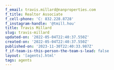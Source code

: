 ```yaml
---
f_email: travis.millard@nanproperties.com
f_title: Realtor Associate
f_cell-phone: 'C: 832.228.8728'
f_instagram-handle: '@tmill.hou'
title: Travis Millard
slug: travis-millard
updated-on: '2022-05-04T22:40:37.550Z'
created-on: '2022-05-04T22:40:37.550Z'
published-on: '2023-11-30T22:40:33.987Z'
f_if-team-is-this-person-the-team-s-lead: false
layout: '[agents].html'
tags: agents
---
```



